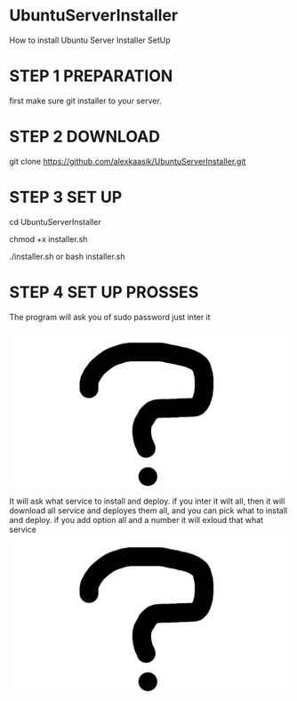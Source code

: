 # UbuntuServerInstaller

How to install Ubuntu Server Installer SetUp

# STEP 1 PREPARATION

first make sure git installer to your server.

# STEP 2 DOWNLOAD

git clone https://github.com/alexkaasik/UbuntuServerInstaller.git

# STEP 3 SET UP

cd UbuntuServerInstaller 

chmod +x installer.sh

./installer.sh or bash installer.sh

# STEP 4 SET UP PROSSES

The program will ask you of sudo password
just inter it

<img src="assets/unknown.png"/>

It will ask what service to install and deploy.
if you inter it wilt all, then it will download all service and deployes them all, and you can pick what to install and deploy.
if you add option all and a number it will exloud that what service
<img src="assets/unknown.png"/>
